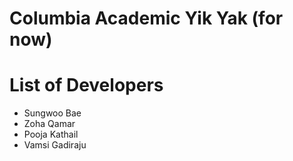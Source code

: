 # Columbia Academic Yik Yak (for now)

# List of Developers
- Sungwoo Bae
- Zoha Qamar
- Pooja Kathail
- Vamsi Gadiraju

